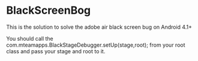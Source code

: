 # BlackScreenBog
This is the solution to solve the adobe air black screen bug on Android 4.1+

You should call the com.mteamapps.BlackStageDebugger.setUp(stage,root); from your root class and pass your stage and root to it. 
